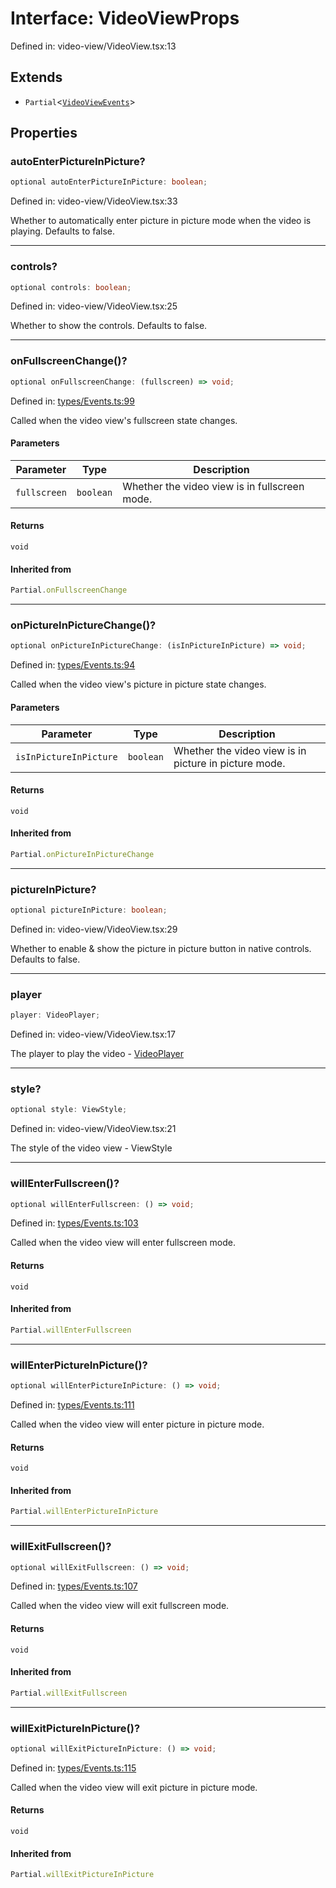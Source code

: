 # Interface: VideoViewProps

Defined in: video-view/VideoView.tsx:13

## Extends

- `Partial`\<[`VideoViewEvents`](VideoViewEvents.md)\>

## Properties

### autoEnterPictureInPicture?

```ts
optional autoEnterPictureInPicture: boolean;
```

Defined in: video-view/VideoView.tsx:33

Whether to automatically enter picture in picture mode when the video is playing. Defaults to false.

***

### controls?

```ts
optional controls: boolean;
```

Defined in: video-view/VideoView.tsx:25

Whether to show the controls. Defaults to false.

***

### onFullscreenChange()?

```ts
optional onFullscreenChange: (fullscreen) => void;
```

Defined in: [types/Events.ts:99](https://github.com/TheWidlarzGroup/react-native-video-v7/blob/d4046f8eca07df9e2ec69f8007c800ebf23ec7a7/packages/react-native-video/src/core/types/Events.ts#L99)

Called when the video view's fullscreen state changes.

#### Parameters

| Parameter | Type | Description |
| ------ | ------ | ------ |
| `fullscreen` | `boolean` | Whether the video view is in fullscreen mode. |

#### Returns

`void`

#### Inherited from

```ts
Partial.onFullscreenChange
```

***

### onPictureInPictureChange()?

```ts
optional onPictureInPictureChange: (isInPictureInPicture) => void;
```

Defined in: [types/Events.ts:94](https://github.com/TheWidlarzGroup/react-native-video-v7/blob/d4046f8eca07df9e2ec69f8007c800ebf23ec7a7/packages/react-native-video/src/core/types/Events.ts#L94)

Called when the video view's picture in picture state changes.

#### Parameters

| Parameter | Type | Description |
| ------ | ------ | ------ |
| `isInPictureInPicture` | `boolean` | Whether the video view is in picture in picture mode. |

#### Returns

`void`

#### Inherited from

```ts
Partial.onPictureInPictureChange
```

***

### pictureInPicture?

```ts
optional pictureInPicture: boolean;
```

Defined in: video-view/VideoView.tsx:29

Whether to enable & show the picture in picture button in native controls. Defaults to false.

***

### player

```ts
player: VideoPlayer;
```

Defined in: video-view/VideoView.tsx:17

The player to play the video - [VideoPlayer](../classes/VideoPlayer.md)

***

### style?

```ts
optional style: ViewStyle;
```

Defined in: video-view/VideoView.tsx:21

The style of the video view - ViewStyle

***

### willEnterFullscreen()?

```ts
optional willEnterFullscreen: () => void;
```

Defined in: [types/Events.ts:103](https://github.com/TheWidlarzGroup/react-native-video-v7/blob/d4046f8eca07df9e2ec69f8007c800ebf23ec7a7/packages/react-native-video/src/core/types/Events.ts#L103)

Called when the video view will enter fullscreen mode.

#### Returns

`void`

#### Inherited from

```ts
Partial.willEnterFullscreen
```

***

### willEnterPictureInPicture()?

```ts
optional willEnterPictureInPicture: () => void;
```

Defined in: [types/Events.ts:111](https://github.com/TheWidlarzGroup/react-native-video-v7/blob/d4046f8eca07df9e2ec69f8007c800ebf23ec7a7/packages/react-native-video/src/core/types/Events.ts#L111)

Called when the video view will enter picture in picture mode.

#### Returns

`void`

#### Inherited from

```ts
Partial.willEnterPictureInPicture
```

***

### willExitFullscreen()?

```ts
optional willExitFullscreen: () => void;
```

Defined in: [types/Events.ts:107](https://github.com/TheWidlarzGroup/react-native-video-v7/blob/d4046f8eca07df9e2ec69f8007c800ebf23ec7a7/packages/react-native-video/src/core/types/Events.ts#L107)

Called when the video view will exit fullscreen mode.

#### Returns

`void`

#### Inherited from

```ts
Partial.willExitFullscreen
```

***

### willExitPictureInPicture()?

```ts
optional willExitPictureInPicture: () => void;
```

Defined in: [types/Events.ts:115](https://github.com/TheWidlarzGroup/react-native-video-v7/blob/d4046f8eca07df9e2ec69f8007c800ebf23ec7a7/packages/react-native-video/src/core/types/Events.ts#L115)

Called when the video view will exit picture in picture mode.

#### Returns

`void`

#### Inherited from

```ts
Partial.willExitPictureInPicture
```
